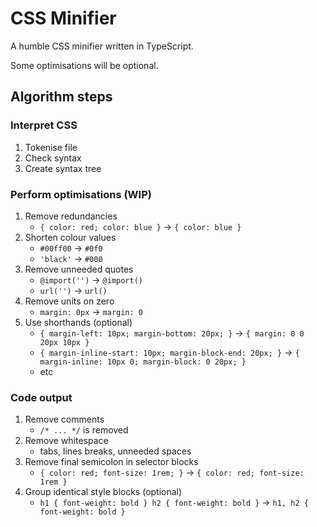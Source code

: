 # CSS Minifier
A humble CSS minifier written in TypeScript.

Some optimisations will be optional.

## Algorithm steps
### Interpret CSS
1. Tokenise file
1. Check syntax
1. Create syntax tree

### Perform optimisations (WIP)
1. Remove redundancies
    - `{ color: red; color: blue }` -> `{ color: blue }`
1. Shorten colour values
    - `#00ff00` -> `#0f0`
    - `'black'` -> `#000`
1. Remove unneeded quotes
    - `@import('')` -> `@import()`
    - `url('')` -> `url()`
1. Remove units on zero
    - `margin: 0px` -> `margin: 0`
1. Use shorthands (optional)
    - `{ margin-left: 10px; margin-bottom: 20px; }` -> `{ margin: 0 0 20px 10px }`
    - `{ margin-inline-start: 10px; margin-block-end: 20px; }` -> `{ margin-inline: 10px 0; margin-block: 0 20px; }`
    - etc
    
### Code output
1. Remove comments
    - `/* ... */` is removed
1. Remove whitespace
    - tabs, lines breaks, unneeded spaces
1. Remove final semicolon in selector blocks
    - `{ color: red; font-size: 1rem; }` -> `{ color: red; font-size: 1rem }`
1. Group identical style blocks (optional)
    - `h1 { font-weight: bold } h2 { font-weight: bold }` -> `h1, h2 { font-weight: bold }`
